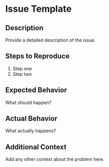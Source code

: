 # Issue Template

## Description

Provide a detailed description of the issue.

## Steps to Reproduce

1. Step one
2. Step two

## Expected Behavior

What should happen?

## Actual Behavior

What actually happens?

## Additional Context

Add any other context about the problem here.
